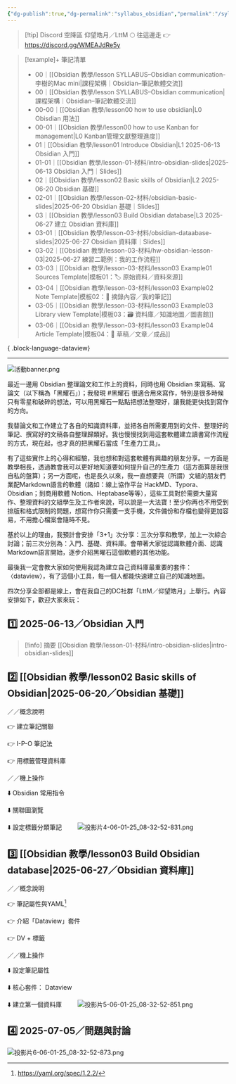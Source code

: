 ```yaml
---
{"dg-publish":true,"dg-permalink":"syllabus_obsidian","permalink":"/syllabus_obsidian/","title":"課程架構｜Obsidian–筆記軟體交流","tags":["🎯學習歷程檔案","📝數位工具交流beta","self_learing","🪨自籌Obsidian工作坊","📋我的專案"],"created":"2025-06-24T05:54:29.000+08:00","updated":"2025-06-24T05:54:30.604+08:00"}
---
```





> [!tip] Discord 空降區
> 仰望皓月／LttM 🌕 往這邊走 👉 https://discord.gg/WMEAJdRe5y


> [!example]+ 筆記清單
> 
>  - 00｜[[Obsidian 教學/lesson SYLLABUS–Obsidian communication-李樹的Mac mini\|課程架構｜Obsidian–筆記軟體交流]]
> - 00｜[[Obsidian 教學/lesson SYLLABUS–Obsidian communication\|課程架構｜Obsidian–筆記軟體交流]]
> - 00-00｜[[Obsidian 教學/lesson00 how to use obsidian\|L0 Obisdian 用法]]
> - 00-01｜[[Obsidian 教學/lesson00 how to use Kanban for management\|L0 Kanban管理文獻整理進度]]
> - 01｜[[Obsidian 教學/lesson01 Introduce Obsidian\|L1 2025-06-13 Obsidian 入門]]
> - 01-01｜[[Obsidian 教學/lesson-01-材料/intro-obsidian-slides\|2025-06-13 Obsidian 入門｜Slides]]
> - 02｜[[Obsidian 教學/lesson02 Basic skills of Obsidian\|L2 2025-06-20 Obsidian 基礎]]
> - 02-01｜[[Obsidian 教學/lesson-02-材料/obsidian-basic-slides\|2025-06-20 Obsidian 基礎｜Slides]]
> - 03｜[[Obsidian 教學/lesson03 Build Obsidian database\|L3 2025-06-27 建立 Obsidian 資料庫]]
> - 03-01｜[[Obsidian 教學/lesson-03-材料/obsidian-dataabase-slides\|2025-06-27 Obsidian 資料庫｜Slides]]
> - 03-02｜[[Obsidian 教學/lesson-03-材料/hw-obsidian-lesson-03\|2025-06-27 練習二範例：我的工作流程]]
> - 03-03｜[[Obsidian 教學/lesson-03-材料/lesson03 Example01 Sources Template\|模板01：🏷️ 原始資料／資料來源]]
> - 03-04｜[[Obsidian 教學/lesson-03-材料/lesson03 Example02 Note Template\|模板02：📝 摘錄內容／我的筆記]]
> - 03-05｜[[Obsidian 教學/lesson-03-材料/lesson03 Example03 Library view Template\|模板03：🗃️ 資料庫／知識地圖／圖書館]]
> - 03-06｜[[Obsidian 教學/lesson-03-材料/lesson03 Example04 Article Template\|模板04：📃 草稿／文章／成品]]
> 
{ .block-language-dataview}



---

![活動banner.png](/img/user/Obsidian%20%E6%95%99%E5%AD%B8/ob%E4%BA%A4%E6%B5%81%E6%BA%96%E5%82%99/%E6%B4%BB%E5%8B%95banner.png)
  
最近一邊用 Obsidian 整理論文和工作上的資料，同時也用 Obsidian 來寫稿、寫論文（以下稱為「黑耀石」）；我發現 #黑耀石 很適合用來寫作，特別是很多時候只有零星和破碎的想法，可以用黑耀石一點點把想法整理好，讓我能更快找到寫作的方向。

我替論文和工作建立了各自的知識資料庫，並把各自所需要用到的文件、整理好的筆記、撰寫好的文稿各自整理歸類好。我也慢慢找到用這套軟體建立讀書寫作流程的方式，現在起，也才真的把黑耀石當成「生產力工具」。


有了這些實作上的心得和經驗，我也想和對這套軟體有興趣的朋友分享。一方面是教學相長，透過教會我可以更好地知道要如何提升自己的生產力（這方面算是我很自私的盤算）；另一方面呢，也是長久以來，我一直想要與（所謂）文組的朋友們業配Markdown語言的軟體（諸如：線上協作平台 HackMD、Typora、Obsidian；到商用軟體 Notion、Heptabase等等），這些工具對於需要大量寫作、整理資料的文組學生及工作者來說，可以說是一大法寶！至少你再也不用受到排版和格式限制的問題，想寫作你只需要一支手機，文件備份和存檔也變得更加容易，不用擔心檔案會隨時不見。

基於以上的理由，我預計會安排「3+1」次分享：三次分享和教學，加上一次綜合討論；前三次分別為：入門、基礎、資料庫。會帶著大家從認識軟體介面、認識Markdown語言開始，逐步介紹黑曜石這個軟體的其他功能。

最後我一定會教大家如何使用我認為建立自己資料庫最重要的套件：〈dataview〉，有了這個小工具，每一個人都能快速建立自己的知識地圖。

四次分享全部都是線上，會在我自己的DC社群「LttM／仰望皓月」上舉行。內容安排如下，歡迎大家來玩：

## 1️⃣ 2025-06-13／Obsidian 入門

> [!info] 摘要
> [[Obsidian 教學/lesson-01-材料/intro-obsidian-slides\|intro-obsidian-slides]]



## 2️⃣  [[Obsidian 教學/lesson02 Basic skills of Obsidian\|2025-06-20／Obsidian 基礎]]

／／概念說明

👉 建立筆記關聯

👉 I-P-O 筆記法

👉 用標籤管理資料庫


／／機上操作

⬇️ Obsidian 常用指令

⬇️ 關聯圖瀏覽


⬇️ 設定標籤分類筆記
　　
![投影片4-06-01-25_08-32-52-831.png](/img/user/Obsidian%20%E6%95%99%E5%AD%B8/ob%E4%BA%A4%E6%B5%81%E6%BA%96%E5%82%99/%E6%8A%95%E5%BD%B1%E7%89%874-06-01-25_08-32-52-831.png)

## 3️⃣ [[Obsidian 教學/lesson03 Build Obsidian database\|2025-06-27／Obsidian 資料庫]]



／／概念說明

👉 筆記屬性與YAML[^1]

👉 介紹「Dataview」套件

👉 DV + 標籤
　　

／／機上操作

⬇️ 設定筆記屬性

⬇️ 核心套件： Dataview

⬇️ 建立第一個資料庫
　　
![投影片5-06-01-25_08-32-52-851.png](/img/user/Obsidian%20%E6%95%99%E5%AD%B8/ob%E4%BA%A4%E6%B5%81%E6%BA%96%E5%82%99/%E6%8A%95%E5%BD%B1%E7%89%875-06-01-25_08-32-52-851.png)

## 4️⃣ 2025-07-05／問題與討論

![投影片6-06-01-25_08-32-52-873.png](/img/user/Obsidian%20%E6%95%99%E5%AD%B8/ob%E4%BA%A4%E6%B5%81%E6%BA%96%E5%82%99/%E6%8A%95%E5%BD%B1%E7%89%876-06-01-25_08-32-52-873.png)

[^1]: https://yaml.org/spec/1.2.2/